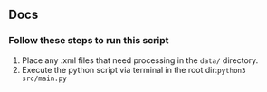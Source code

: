 ## Docs
### Follow these steps to run this script
1. Place any .xml files that need processing in the `data/` directory.
2. Execute the python script via terminal in the root dir:`python3 src/main.py`
